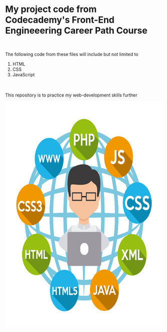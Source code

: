 <body>
<h1>My project code from Codecademy's Front-End Engineeering Career Path Course</h1>
<br>
 <p> The following code from these files will include but not limited to 
  <ol>
   <li>HTML</li>
   <li>CSS</li>
   <li>JavaScript</li>
 </ol><br><br>
 This repository is to practice my web-development skills further</p>
  


</body>

<img src="frontenddev.jpg" alt="" height="720px" width="720px">
